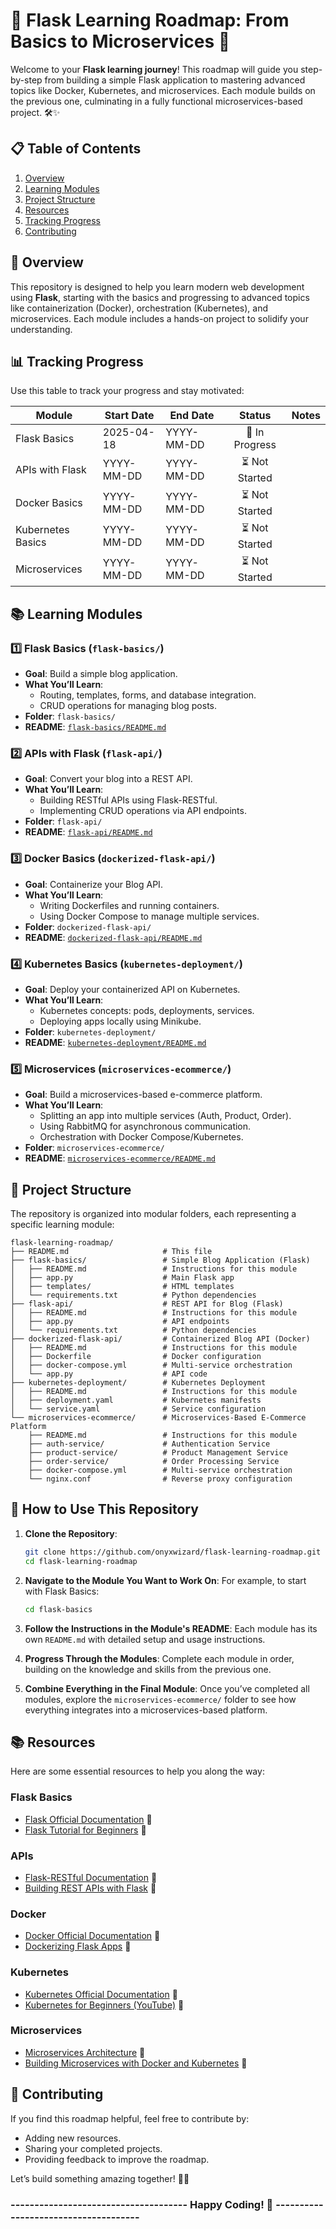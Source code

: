 # 🚀 Flask Learning Roadmap: From Basics to Microservices 🌟

Welcome to your **Flask learning journey**! This roadmap will guide you step-by-step from building a simple Flask application to mastering advanced topics like Docker, Kubernetes, and microservices. Each module builds on the previous one, culminating in a fully functional microservices-based project. 🛠️✨



## 📋 Table of Contents
1. [Overview](#overview)
2. [Learning Modules](#learning-modules)
3. [Project Structure](#project-structure)
4. [Resources](#resources)
5. [Tracking Progress](#tracking-progress)
6. [Contributing](#contributing)



## 🌟 Overview
This repository is designed to help you learn modern web development using **Flask**, starting with the basics and progressing to advanced topics like containerization (Docker), orchestration (Kubernetes), and microservices. Each module includes a hands-on project to solidify your understanding.

## 📊 Tracking Progress
Use this table to track your progress and stay motivated:

| **Module**                  | **Start Date** | **End Date** | **Status**       | **Notes**                                                                 |
|-----------------------------|----------------|--------------|:---------------:|---------------------------------------------------------------------------|
| Flask Basics                | 2025-04-18     | YYYY-MM-DD   | 🚧 In Progress     |                                                                           |
| APIs with Flask             | YYYY-MM-DD     | YYYY-MM-DD   | ⏳ Not Started    |                                                                           |
| Docker Basics               | YYYY-MM-DD     | YYYY-MM-DD   | ⏳ Not Started      |                                                                           |
| Kubernetes Basics           | YYYY-MM-DD     | YYYY-MM-DD   | ⏳ Not Started       |                                                                           |
| Microservices               | YYYY-MM-DD     | YYYY-MM-DD   | ⏳ Not Started       |                                                                           |



## 📚 Learning Modules

### 1️⃣ **Flask Basics** (`flask-basics/`)
- **Goal**: Build a simple blog application.
- **What You’ll Learn**:
  - Routing, templates, forms, and database integration.
  - CRUD operations for managing blog posts.
- **Folder**: `flask-basics/`
- **README**: [`flask-basics/README.md`](flask-basics/README.md)



### 2️⃣ **APIs with Flask** (`flask-api/`)
- **Goal**: Convert your blog into a REST API.
- **What You’ll Learn**:
  - Building RESTful APIs using Flask-RESTful.
  - Implementing CRUD operations via API endpoints.
- **Folder**: `flask-api/`
- **README**: [`flask-api/README.md`](flask-api/README.md)



### 3️⃣ **Docker Basics** (`dockerized-flask-api/`)
- **Goal**: Containerize your Blog API.
- **What You’ll Learn**:
  - Writing Dockerfiles and running containers.
  - Using Docker Compose to manage multiple services.
- **Folder**: `dockerized-flask-api/`
- **README**: [`dockerized-flask-api/README.md`](dockerized-flask-api/README.md)



### 4️⃣ **Kubernetes Basics** (`kubernetes-deployment/`)
- **Goal**: Deploy your containerized API on Kubernetes.
- **What You’ll Learn**:
  - Kubernetes concepts: pods, deployments, services.
  - Deploying apps locally using Minikube.
- **Folder**: `kubernetes-deployment/`
- **README**: [`kubernetes-deployment/README.md`](kubernetes-deployment/README.md)



### 5️⃣ **Microservices** (`microservices-ecommerce/`)
- **Goal**: Build a microservices-based e-commerce platform.
- **What You’ll Learn**:
  - Splitting an app into multiple services (Auth, Product, Order).
  - Using RabbitMQ for asynchronous communication.
  - Orchestration with Docker Compose/Kubernetes.
- **Folder**: `microservices-ecommerce/`
- **README**: [`microservices-ecommerce/README.md`](microservices-ecommerce/README.md)



## 📂 Project Structure
The repository is organized into modular folders, each representing a specific learning module:

```
flask-learning-roadmap/
├── README.md                     # This file
├── flask-basics/                 # Simple Blog Application (Flask)
│   ├── README.md                 # Instructions for this module
│   ├── app.py                    # Main Flask app
│   ├── templates/                # HTML templates
│   └── requirements.txt          # Python dependencies
├── flask-api/                    # REST API for Blog (Flask)
│   ├── README.md                 # Instructions for this module
│   ├── app.py                    # API endpoints
│   └── requirements.txt          # Python dependencies
├── dockerized-flask-api/         # Containerized Blog API (Docker)
│   ├── README.md                 # Instructions for this module
│   ├── Dockerfile                # Docker configuration
│   ├── docker-compose.yml        # Multi-service orchestration
│   └── app.py                    # API code
├── kubernetes-deployment/        # Kubernetes Deployment
│   ├── README.md                 # Instructions for this module
│   ├── deployment.yaml           # Kubernetes manifests
│   └── service.yaml              # Service configuration
└── microservices-ecommerce/      # Microservices-Based E-Commerce Platform
    ├── README.md                 # Instructions for this module
    ├── auth-service/             # Authentication Service
    ├── product-service/          # Product Management Service
    ├── order-service/            # Order Processing Service
    ├── docker-compose.yml        # Multi-service orchestration
    └── nginx.conf                # Reverse proxy configuration
```



## 🔧 How to Use This Repository
1. **Clone the Repository**:
   ```bash
   git clone https://github.com/onyxwizard/flask-learning-roadmap.git
   cd flask-learning-roadmap
   ```

2. **Navigate to the Module You Want to Work On**:
   For example, to start with Flask Basics:
   ```bash
   cd flask-basics
   ```

3. **Follow the Instructions in the Module's README**:
   Each module has its own `README.md` with detailed setup and usage instructions.

4. **Progress Through the Modules**:
   Complete each module in order, building on the knowledge and skills from the previous one.

5. **Combine Everything in the Final Module**:
   Once you’ve completed all modules, explore the `microservices-ecommerce/` folder to see how everything integrates into a microservices-based platform.



## 📚 Resources
Here are some essential resources to help you along the way:

### Flask Basics
- [Flask Official Documentation](https://flask.palletsprojects.com/) 🔗
- [Flask Tutorial for Beginners](https://realpython.com/tutorials/flask/) 🔗

### APIs
- [Flask-RESTful Documentation](https://flask-restful.readthedocs.io/) 🔗
- [Building REST APIs with Flask](https://realpython.com/flask-connexion-rest-api/) 🔗

### Docker
- [Docker Official Documentation](https://docs.docker.com/) 🔗
- [Dockerizing Flask Apps](https://realpython.com/dockerizing-flask-with-compose-and-machine/) 🔗

### Kubernetes
- [Kubernetes Official Documentation](https://kubernetes.io/docs/home/) 🔗
- [Kubernetes for Beginners (YouTube)](https://www.youtube.com/watch?v=X48VuDVv0do) 🎥

### Microservices
- [Microservices Architecture](https://microservices.io/) 🔗
- [Building Microservices with Docker and Kubernetes](https://www.youtube.com/watch?v=DgVjEo3OGBI) 🎥


## 🤝 Contributing
If you find this roadmap helpful, feel free to contribute by:
- Adding new resources.
- Sharing your completed projects.
- Providing feedback to improve the roadmap.

Let’s build something amazing together! 🚀✨




###  -------------------------------------  Happy Coding! 🌟  -------------------------------------


